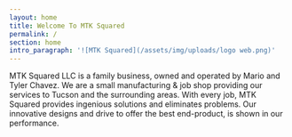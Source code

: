 ```yaml
---
layout: home
title: Welcome To MTK Squared
permalink: /
section: home
intro_paragraph: '![MTK Squared](/assets/img/uploads/logo web.png)'
---
```

MTK Squared LLC is a family business, owned and operated by Mario and Tyler Chavez. We are a small manufacturing & job shop providing our services to Tucson and the surrounding areas. With every job, MTK Squared provides ingenious solutions and eliminates problems. Our innovative designs and drive to offer the best end-product, is shown in our performance.

